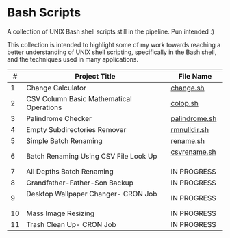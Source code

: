 # Bash Scripts
A collection of UNIX Bash shell scripts still in the pipeline. Pun intended :)

This collection is intended to highlight some of my work towards reaching a better understanding of UNIX shell scripting, specifically in the Bash shell, and the techniques used in many applications.

|#| Project Title                              | File Name                             |
|-| ------------------------------------------ | ------------------------------------- |
|1| Change Calculator   | [change.sh](https://github.com/srishtibelwariar/BashScripts/blob/master/change.sh)    |
|2| CSV Column Basic Mathematical Operations   | [colop.sh](https://github.com/srishtibelwariar/BashScripts/blob/master/colop.sh)    |
|3| Palindrome Checker                         | [palindrome.sh](https://github.com/srishtibelwariar/BashScripts/blob/master/palindrome.sh) |
|4| Empty Subdirectories Remover               | [rmnulldir.sh](https://github.com/srishtibelwariar/BashScripts/blob/master/rmnulldir.sh)    |
|5| Simple Batch Renaming                      | [rename.sh](https://github.com/srishtibelwariar/BashScripts/blob/master/rename.sh)     |
|6| Batch Renaming Using CSV File Look Up      | [csvrename.sh](https://github.com/srishtibelwariar/BashScripts/blob/master/csvrename.sh)     |
|7| All Depths Batch Renaming                  | IN PROGRESS    |
|8| Grandfather-Father-Son Backup              | IN PROGRESS    |
|9| Desktop Wallpaper Changer- CRON Job        | IN PROGRESS    |
|10| Mass Image Resizing                       | IN PROGRESS    |
|11| Trash Clean Up- CRON Job        | IN PROGRESS    |
